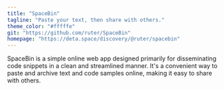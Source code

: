 ```yaml
---
title: "SpaceBin"
tagline: "Paste your text, then share with others."
theme_color: "#fffffe"
git: "https://github.com/ruter/SpaceBin"
homepage: "https://deta.space/discovery/@ruter/spacebin"
---
```


SpaceBin is a simple online web app designed primarily for disseminating code snippets in a clean and streamlined manner. It's a convenient way to paste and archive text and code samples online, making it easy to share with others.
